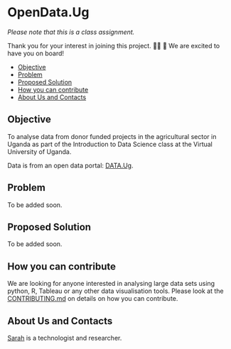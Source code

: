 # OpenData.Ug
*Please note that this is a class assignment.*

Thank you for your interest in joining this project. 👍🏾 🎊 We are excited to have you on board!

* [Objective](#objective)
* [Problem](#problem)
* [Proposed Solution](#proposed-solution)
* [How you can contribute](#how-you-can-contribute)
* [About Us and Contacts](#about-us-and-contacts)

## Objective
To analyse data from donor funded projects in the agricultural sector in Uganda as part of the Introduction to Data Science class at the Virtual University of Uganda. 

Data is from an open data portal: [DATA.Ug](http://catalog.data.ug/dataset/agriculture-financing-and-sector-perfomance-in-uganda/resource/4b9e1516-d73a-4a83-b2ad-1454b8111d29).

## Problem
To be added soon.

## Proposed Solution
To be added soon.

## How you can contribute
We are looking for anyone interested in analysing large data sets using python, R, Tableau or any other data visualisation tools. 
Please look at the [CONTRIBUTING.md]() on details on how you can contribute. 

## About Us and Contacts
[Sarah](https://github.com/MsKiden) is a technologist and researcher. 
